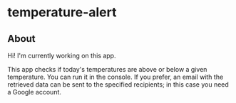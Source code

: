 # temperature-alert

## About
Hi! I'm currently working on this app. 

<p>This app checks if today's temperatures are above or below a given temperature. You can run it in the console. If you prefer, an email with the retrieved data can be sent to the specified recipients; in this case you need a Google account.</p>

